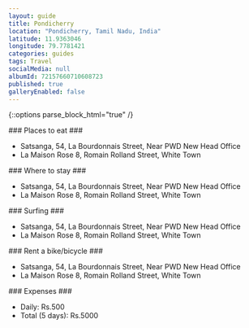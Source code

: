 ```yaml
---
layout: guide
title: Pondicherry
location: "Pondicherry, Tamil Nadu, India"
latitude: 11.9363046
longitude: 79.7781421
categories: guides
tags: Travel
socialMedia: null
albumId: 72157660710608723
published: true
galleryEnabled: false
---
```

{::options parse_block_html="true" /}
<section id="food">
### Places to eat ###

* Satsanga,
54, La Bourdonnais Street, Near PWD New Head Office
* La Maison Rose
8, Romain Rolland Street, White Town

</section>

<section id="hotels">
### Where to stay ###

* Satsanga,
54, La Bourdonnais Street, Near PWD New Head Office
* La Maison Rose
8, Romain Rolland Street, White Town

</section>

<section id="actvities">
### Surfing ###

* Satsanga,
54, La Bourdonnais Street, Near PWD New Head Office
* La Maison Rose
8, Romain Rolland Street, White Town

</section>

<section id="local-transport">
### Rent a bike/bicycle ###

* Satsanga,
54, La Bourdonnais Street, Near PWD New Head Office
* La Maison Rose
8, Romain Rolland Street, White Town

</section>

<section id="expenses">
### Expenses ###

* Daily: Rs.500
* Total (5 days): Rs.5000

</section>
